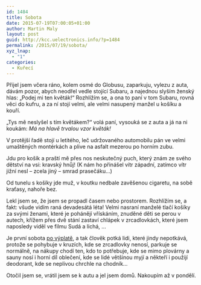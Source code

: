 ```yaml
---
id: 1484
title: Sobota
date: 2015-07-19T07:00:05+01:00
author: Martin Maly
layout: post
guid: http://kcc.uelectronics.info/?p=1484
permalink: /2015/07/19/sobota/
xyz_lnap:
  - "1"
categories:
  - Kuřecí
---
```

Přijel jsem včera ráno, kolem osmé do Globusu, zaparkuju, vylezu z auta, dávám pozor, abych neodřel vedle stojící Subaru, a najednou slyším ženský hlas: &#8222;Podej mi ten květák!&#8220; Rozhlížím se, a ona to paní v tom Subaru, rovná věci do kufru, a za ní stojí velmi, ale velmi nasupený manžel u košíku a kouří.

&#8222;Tys mě neslyšel s tím květákem?&#8220; volá paní, vysouká se z auta a já na ni koukám: _Má na hlavě trvalou vzor květák!_

V protější řadě stojí u letitého, leč udržovaného automobilu pán ve velmi umaštěných montérkách a plive na asfalt mezerou po horním zubu.

Jdu pro košík a praští mě přes nos neskutečný puch, který znám ze svého dětství na vsi: kravský hnůj! (K nám ho přinášel vítr západní, zatímco vítr jižní nesl &#8211; zcela jiný &#8211; smrad prasečáku&#8230;)

Od tunelu s košíky jde muž, v koutku nedbale zavěšenou cigaretu, na sobě kraťasy, nahoře bez.

Lekl jsem se, že jsem se propadl časem nebo prostorem. Rozhlížím se, a fakt: všude vidím raná devadesátá léta! Velmi nasraní manželé tlačí košíky za svými ženami, které je pohánějí vřískáním, znuděné děti se perou v autech, křížem přes dvě stání zastaví chlápek v zrcadlovkách, které jsem naposledy viděl ve filmu Sudá a lichá, &#8230;

Je první sobota [po výplatě](http://kcc.misantrop.info/2014/09/16/desateho/), a tak člověk potká lidi, které jindy nepotkává, protože se pohybuje v kruzích, kde se zrcadlovky nenosí, parkuje se normálně, na nákupy chodí ten, kdo to potřebuje, kde se mimo plovárny a sauny nosí i horní díl oblečení, kde se lidé většinou myjí a někteří i použijí deodorant, kde se neplivou chrchle na chodník&#8230;

Otočil jsem se, vrátil jsem se k autu a jel jsem domů. Nakoupím až v pondělí.